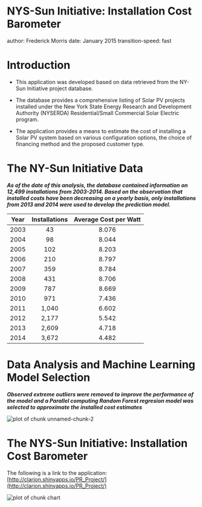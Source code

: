 NYS-Sun Initiative: Installation Cost Barometer 
========================================================
author: Frederick Morris
date: January 2015
transition-speed: fast



Introduction
========================================================

- This application was developed based on data retrieved 
from the NY-Sun Initiative project database.  

- The database provides a comprehensive listing of Solar PV projects installed under the New York State Energy Research and Development Authority (NYSERDA) Residential/Small Commercial Solar Electric program.

- The application provides a means to estimate the cost of installing
a Solar PV system based on various configuration options, the choice of
financing method and the proposed customer type.


The NY-Sun Initiative Data
========================================================
***As of the date of this analysis, the database contained information on 12,499 installations from 2003-2014. Based on the observation that installed costs have been decreasing on a yearly basis, only installations from 2013 and 2014 were used to develop the prediction model.*** 




|  Year  |  Installations  |  Average Cost per Watt  |
|:------:|:---------------:|:-----------------------:|
|  2003  |       43        |          8.076          |
|  2004  |       98        |          8.044          |
|  2005  |       102       |          8.203          |
|  2006  |       210       |          8.797          |
|  2007  |       359       |          8.784          |
|  2008  |       431       |          8.706          |
|  2009  |       787       |          8.669          |
|  2010  |       971       |          7.436          |
|  2011  |      1,040      |          6.602          |
|  2012  |      2,177      |          5.542          |
|  2013  |      2,609      |          4.718          |
|  2014  |      3,672      |          4.482          |

Data Analysis and Machine Learning Model Selection
========================================================

***Observed extreme outliers were removed to improve the performance of the model and a Parallel computing Random Forest regresion model was selected to approximate the installed cost estimates***

![plot of chunk unnamed-chunk-2](NYbarometerApp-figure/unnamed-chunk-2.png) 

The NYS-Sun Initiative: Installation Cost Barometer  
========================================================

The following is a link to the application:
[http://clarion.shinyapps.io/PR_Project/](http://clarion.shinyapps.io/PR_Project/)

![plot of chunk chart](NYbarometerApp-figure/chart.png) 


